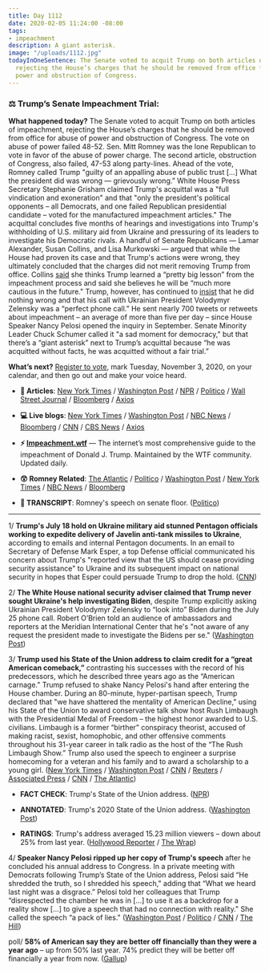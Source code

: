 ```yaml
---
title: Day 1112
date: 2020-02-05 11:24:00 -08:00
tags:
- impeachment
description: A giant asterisk.
image: "/uploads/1112.jpg"
todayInOneSentence: The Senate voted to acquit Trump on both articles of impeachment,
  rejecting the House’s charges that he should be removed from office for abuse of
  power and obstruction of Congress.
---
```


### ⚖️ Trump’s Senate Impeachment Trial:

**What happened today?** The Senate voted to acquit Trump on both articles of impeachment, rejecting the House’s charges that he should be removed from office for abuse of power and obstruction of Congress. The vote on abuse of power failed 48-52. Sen. Mitt Romney was the lone Republican to vote in favor of the abuse of power charge. The second article, obstruction of Congress, also failed, 47-53 along party-lines. Ahead of the vote, Romney called Trump "guilty of an appalling abuse of public trust \[...\] What the president did was wrong — grievously wrong.” White House Press Secretary Stephanie Grisham claimed Trump's acquittal was a "full vindication and exoneration" and that "only the president's political opponents – all Democrats, and one failed Republican presidential candidate – voted for the manufactured impeachment articles." The acquittal concludes five months of hearings and investigations into Trump's withholding of U.S. military aid from Ukraine and pressuring of its leaders to investigate his Democratic rivals. A handful of Senate Republicans — Lamar Alexander, Susan Collins, and Lisa Murkowski — argued that while the House had proven its case and that Trump's actions were wrong, they ultimately concluded that the charges did not merit removing Trump from office. Collins [said](https://www.cbsnews.com/news/susan-collins-will-vote-to-acquit-trump-saying-hes-learned-from-impeachment/) she thinks Trump learned a “pretty big lesson” from the impeachment process and said she believes he will be “much more cautious in the future." Trump, however, has continued to [insist](https://www.washingtonpost.com/politics/trump-says-he-plans-to-award-presidential-medal-of-freedom-to-rush-limbaugh/2020/02/04/2d8f6a76-47a7-11ea-ab15-b5df3261b710_story.html) that he did nothing wrong and that his call with Ukrainian President Volodymyr Zelensky was a “perfect phone call.” He sent nearly 700 tweets or retweets about impeachment – an average of more than five per day – since House Speaker Nancy Pelosi opened the inquiry in September. Senate Minority Leader Chuck Schumer called it "a sad moment for democracy," but that there’s a “giant asterisk” next to Trump’s acquittal because “he was acquitted without facts, he was acquitted without a fair trial.”

**What’s next?** [Register to vote](https://vote.gov/), mark Tuesday, November 3, 2020, on your calendar, and then go out and make your voice heard.

* **📝 Articles**: [New York Times](https://www.nytimes.com/2020/02/05/us/politics/trump-acquitted-impeachment.html) / [Washington Post](https://www.washingtonpost.com/politics/in-historic-vote-trump-acquitted-of-impeachment-charges/2020/02/05/8b7ea90e-4832-11ea-ab15-b5df3261b710_story.html) / [NPR](https://www.npr.org/2020/02/05/801429948/not-guilty-trump-acquitted-on-2-articles-of-impeachment-as-historic-trial-closes) / [Politico](https://www.politico.com/news/2020/02/05/trump-impeachment-vote-110805) / [Wall Street Journal](https://www.wsj.com/articles/senate-expected-to-vote-to-acquit-trump-on-impeachment-11580908525) / [Bloomberg](https://www.bloomberg.com/news/articles/2020-02-05/trump-set-for-acquittal-with-democrats-second-guessing-strategy) / [Axios](https://www.axios.com/trump-acquitted-senate-impeachment-trial-797c8a8f-be4e-441c-955e-097f2da39b17.html)

* **💻 Live blogs**: [New York Times](https://www.nytimes.com/2020/02/05/us/politics/impeachment-vote.html) / [Washington Post](https://www.washingtonpost.com/politics/impeachment-trial-live-updates/2020/02/05/a7a79daa-4807-11ea-ab15-b5df3261b710_story.html) / [NBC News](https://www.nbcnews.com/politics/trump-impeachment-inquiry/live-blog/trump-impeachment-trial-senate-votes-articles-impeachment-n1130646) / [Bloomberg](https://www.bloomberg.com/news/articles/2020-02-05/trump-acquittal-certain-in-final-senate-vote-impeachment-update) / [CNN](https://www.cnn.com/politics/live-news/trump-impeachment-trial-02-05-20/) / [CBS News](https://www.cbsnews.com/live-updates/trump-impeachment-trial-senate-vote-verdict-acquittal-today-2020-02-05/) / [Axios](https://www.axios.com/trump-impeachment-trial-live-updates-175149a5-67a5-4911-ae35-23662025f235.html)

* **⚡️ [Impeachment.wtf](https://talk.whatthefuckjusthappenedtoday.com/t/the-impeachment-of-president-donald-j-trump/4547)** — The internet’s most comprehensive guide to the impeachment of Donald J. Trump. Maintained by the WTF community. Updated daily.

* **😲 Romney Related**: [The Atlantic](https://www.theatlantic.com/politics/archive/2020/02/romney-impeach-trump/606127/) / [Politico](https://www.politico.com/news/2020/02/05/sen-mitt-romney-will-vote-to-convict-trump-breaking-with-fellow-republicans-110848) / [Washington Post](https://www.washingtonpost.com/politics/with-his-vote-to-convict-trump-on-abuse-of-power-romney-will-break-with-his-party--and-awaits-the-consequences/2020/02/05/a76dce74-4841-11ea-ab15-b5df3261b710_story.html) / [New York Times](https://www.nytimes.com/2020/02/05/us/politics/romney-convict-trump.html) / [NBC News](https://www.nbcnews.com/politics/trump-impeachment-inquiry/trump-impeachment-sen-doug-jones-says-he-will-vote-convict-n1130756) / [Bloomberg](https://www.bloomberg.com/news/articles/2020-02-05/gop-s-romney-will-vote-to-convict-trump-breaking-with-party)

* **📖 TRANSCRIPT**: Romney's speech on senate floor. ([Politico](https://www.politico.com/news/2020/02/05/mitt-romney-impeachment-vote-speech-transcript-110849))

---

1/ **Trump's July 18 hold on Ukraine military aid stunned Pentagon officials working to expedite delivery of Javelin anti-tank missiles to Ukraine**, according to emails and internal Pentagon documents. In an email to Secretary of Defense Mark Esper, a top Defense official communicated his concern about Trump's "reported view that the US should cease providing security assistance" to Ukraine and its subsequent impact on national security in hopes that Esper could persuade Trump to drop the hold. ([CNN](https://www.cnn.com/2020/02/05/politics/emails-pentagon-alarm-ukraine-aid/index.html))

2/ **The White House national security adviser claimed that Trump never sought Ukraine's help investigating Biden**, despite Trump explicitly asking Ukrainian President Volodymyr Zelensky to “look into” Biden during the July 25 phone call. Robert O’Brien told an audience of ambassadors and reporters at the Meridian International Center that he's "not aware of any request the president made to investigate the Bidens per se." ([Washington Post](https://www.washingtonpost.com/politics/white-house-national-security-adviser-says-trump-didnt-seek-ukraines-help-with-investigations-despite-evidence-to-the-contrary/2020/02/05/a3794450-4833-11ea-ab15-b5df3261b710_story.html))

3/ **Trump used his State of the Union address to claim credit for a “great American comeback,”** contrasting his successes with the record of his predecessors, which he described three years ago as the “American carnage." Trump refused to shake Nancy Pelosi's hand after entering the House chamber. During an 80-minute, hyper-partisan speech, Trump declared that "we have shattered the mentality of American Decline," using his State of the Union to award conservative talk show host Rush Limbaugh with the Presidential Medal of Freedom – the highest honor awarded to U.S. civilians. Limbaugh is a former “birther” conspiracy theorist, accused of making racist, sexist, homophobic, and other offensive comments throughout his 31-year career in talk radio as the host of the “The Rush Limbaugh Show.” Trump also used the speech to engineer a surprise homecoming for a veteran and his family and to award a scholarship to a young girl. ([New York Times](https://www.nytimes.com/2020/02/05/us/politics/trump-state-of-the-union.html) / [Washington Post](https://www.washingtonpost.com/politics/state-of-the-union-impeachment-live-updates/2020/02/04/22ddcdf6-46d6-11ea-ab15-b5df3261b710_story.html) / [CNN](https://www.cnn.com/2020/02/04/politics/trump-pelosi-handshake-state-of-the-union/index.html) / [Reuters](https://www.reuters.com/article/us-usa-trump-speech-congress-idUSKBN1ZZ0I1) / [Associated Press](https://apnews.com/314d6d298427151dc580f81a3ebece78) / [CNN](https://www.cnn.com/2020/02/04/politics/rush-limbaugh-donald-trump-medal-of-freedom/index.html) / [The Atlantic](https://www.theatlantic.com/politics/archive/2012/11/the-gop-must-choose-rush-limbaugh-or-minority-voters/265002/))

* **FACT CHECK**: Trump's State of the Union address. ([NPR](https://www.npr.org/2020/02/04/800983688/fact-check-president-trump-delivers-his-3rd-state-of-the-union-address))

* **ANNOTATED**: Trump's 2020 State of the Union address. ([Washington Post](https://www.washingtonpost.com/politics/2020/02/04/transcript-president-trumps-2020-state-union-address/))

* **RATINGS**: Trump's address averaged 15.23 million viewers – down about 25% from last year. ([Hollywood Reporter](https://www.hollywoodreporter.com/live-feed/state-union-tv-ratings-tuesday-feb-4-2020-1276465) / [The Wrap](https://www.thewrap.com/donald-trump-state-of-the-union-2020-ratings/))

4/ **Speaker Nancy Pelosi ripped up her copy of Trump's speech** after he concluded his annual address to Congress. In a private meeting with Democrats following Trump’s State of the Union address, Pelosi said “He shredded the truth, so I shredded his speech," adding that “What we heard last night was a disgrace.” Pelosi told her colleagues that Trump “disrespected the chamber he was in \[...\] to use it as a backdrop for a reality show \[...\] to give a speech that had no connection with reality." She called the speech “a pack of lies." ([Washington Post](https://www.washingtonpost.com/politics/pelosi-calls-trumps-state-of-the-union-address-a-pack-of-lies-amid-democratic-frustration/2020/02/05/99c6bcda-4833-11ea-8949-a9ca94a90b4c_story.html) / [Politico](https://www.politico.com/news/2020/02/05/nancy-pelosi-unleashes-on-trump-after-state-of-the-union-110825) / [CNN](https://www.cnn.com/2020/02/05/politics/pelosi-trump-speech-shredded-state-of-the-union/index.html) / [The Hill](https://thehill.com/homenews/house/481604-pelosi-trashes-trump-address-he-shredded-the-truth-so-i-shredded-his-speech))

poll/ **58% of American say they are better off financially than they were a year ago** – up from 50% last year. 74% predict they will be better off financially a year from now. ([Gallup](https://news.gallup.com/poll/284264/record-high-optimism-personal-finances.aspx))